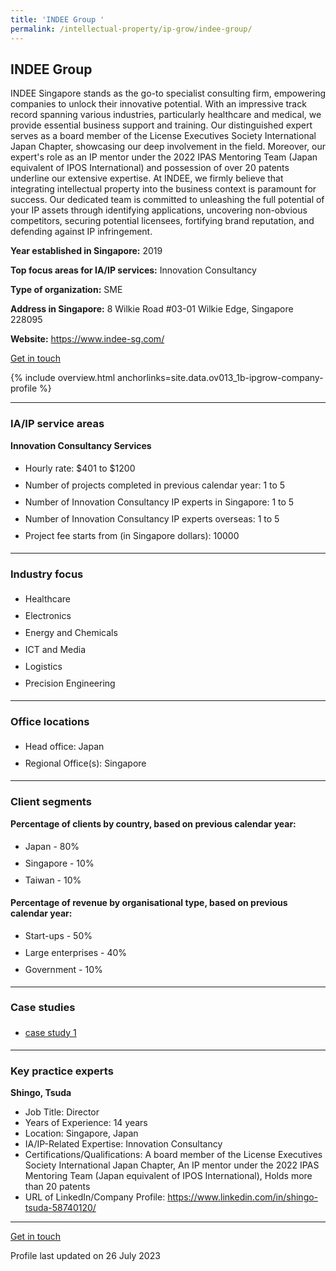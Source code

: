```yaml
---
title: 'INDEE Group '
permalink: /intellectual-property/ip-grow/indee-group/
---
```


## INDEE Group 

INDEE Singapore stands as the go-to specialist consulting firm, empowering companies to unlock their innovative potential. With an impressive track record spanning various industries, particularly healthcare and medical, we provide essential business support and training. Our distinguished expert serves as a board member of the License Executives Society International Japan Chapter, showcasing our deep involvement in the field. Moreover, our expert's role as an IP mentor under the 2022 IPAS Mentoring Team (Japan equivalent of IPOS International) and possession of over 20 patents underline our extensive expertise. At INDEE, we firmly believe that integrating intellectual property  into the business context is paramount for success. Our dedicated team is committed to unleashing the full potential of your IP assets through identifying applications, uncovering non-obvious competitors, securing potential licensees, fortifying brand reputation, and defending against IP infringement.

<b>Year established in Singapore:</b> 2019

<b>Top focus areas for IA/IP services:</b> Innovation Consultancy

<b>Type of organization:</b> SME

<b>Address in Singapore:</b> 8 Wilkie Road #03-01 Wilkie Edge, Singapore 228095

<b>Website:</b> <a href='https://www.indee-sg.com/'>https://www.indee-sg.com/</a>

<a class='btn' href='https://form.gov.sg/64894a4e70126600125b619c' target='_blank' rel='noopener'>Get in touch</a>

{% include overview.html anchorlinks=site.data.ov013_1b-ipgrow-company-profile %}

---
<a name='ip-related-service-areas'></a>
### IA/IP service areas

**Innovation Consultancy Services**

<ul>
<li style='line-height: 27px; margin: 0px 0px !important'>Hourly rate:  $401 to $1200</li>
<li style='line-height: 27px; margin: 0px 0px !important'>Number of projects completed in previous calendar year: 1 to 5</li>
<li style='line-height: 27px; margin: 0px 0px !important'>Number of Innovation Consultancy IP experts in Singapore: 1 to 5</li>
<li style='line-height: 27px; margin: 0px 0px !important'>Number of Innovation Consultancy IP experts overseas: 1 to 5</li>
<li style='line-height: 27px; margin: 0px 0px !important'>Project fee starts from (in Singapore dollars):  10000</li>
</ul>

---
<a name='industry-focus'></a>
### Industry focus

<ul><li style='line-height: 27px; margin: 0px 0px !important'> Healthcare</li><li style='line-height: 27px; margin: 0px 0px !important'>Electronics</li><li style='line-height: 27px; margin: 0px 0px !important'>Energy and Chemicals</li><li style='line-height: 27px; margin: 0px 0px !important'>ICT and Media</li><li style='line-height: 27px; margin: 0px 0px !important'>Logistics</li><li style='line-height: 27px; margin: 0px 0px !important'>Precision Engineering</li></ul>

---
<a name='office-locations'></a>
### Office locations

<ul><li style='line-height: 27px; margin: 0px 0px !important'> Head office: Japan</li><li style='line-height: 27px; margin: 0px 0px !important'>Regional Office(s): Singapore </li></ul>

---
<a name='client-segments'></a>
### Client segments

**Percentage of clients by country, based on previous calendar year:**

<ul><li style='line-height: 27px; margin: 0px 0px !important'> Japan - 80%</li><li style='line-height: 27px; margin: 0px 0px !important'>Singapore - 10%</li><li style='line-height: 27px; margin: 0px 0px !important'>Taiwan - 10%	</li></ul>

**Percentage of revenue by organisational type, based on previous calendar year:**

<ul><li style='line-height: 27px; margin: 0px 0px !important'> Start-ups - 50%</li><li style='line-height: 27px; margin: 0px 0px !important'>Large enterprises - 40%</li><li style='line-height: 27px; margin: 0px 0px !important'>Government - 10%</li></ul>

---
<a name='case-studies'></a>
### Case studies

<ul><li style='line-height: 27px; margin: 0px 0px !important'> <a href="https://www.indee-sg.com/work" target="_blank" rel="noopener">case study 1</a></li></ul>

---
<a name='key-practice-experts'></a>
### Key practice experts

**Shingo, Tsuda**

- Job Title: Director
- Years of Experience: 14 years
- Location: Singapore, Japan
- IA/IP-Related Expertise: Innovation Consultancy
- Certifications/Qualifications: A board member of the License Executives Society International Japan Chapter, An IP mentor under the 2022 IPAS Mentoring Team (Japan equivalent of IPOS International), Holds more than 20 patents
- URL of LinkedIn/Company Profile: <a href="https://www.linkedin.com/in/shingo-tsuda-58740120/" target="_blank" rel="noopener">https://www.linkedin.com/in/shingo-tsuda-58740120/</a>

---
<p>
<a class='btn' href='https://form.gov.sg/64894a4e70126600125b619c' target='_blank' rel='noopener'>Get in touch</a>
</p>
Profile last updated on 26 July 2023
